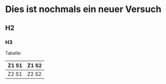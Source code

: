 Dies ist nochmals ein neuer Versuch
===================================

H2
--

### H3

Tabelle:

| Z1 S1 | Z1 S2 |
|-------|-------|
| Z2 S1 | Z2 S2 |
